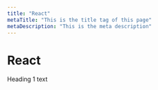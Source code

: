 ```yaml
---
title: "React"
metaTitle: "This is the title tag of this page"
metaDescription: "This is the meta description"
---
```


# React
Heading 1 text
